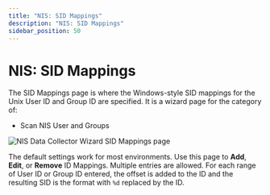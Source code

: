 ```yaml
---
title: "NIS: SID Mappings"
description: "NIS: SID Mappings"
sidebar_position: 50
---
```


# NIS: SID Mappings

The SID Mappings page is where the Windows-style SID mappings for the Unix User ID and Group ID are
specified. It is a wizard page for the category of:

- Scan NIS User and Groups

![NIS Data Collector Wizard SID Mappings page](/images/accessanalyzer/12.0/admin/datacollector/nis/sidmappings.webp)

The default settings work for most environments. Use this page to **Add**, **Edit**, or **Remove**
ID Mappings. Multiple entries are allowed. For each range of User ID or Group ID entered, the offset
is added to the ID and the resulting SID is the format with `%d` replaced by the ID.
